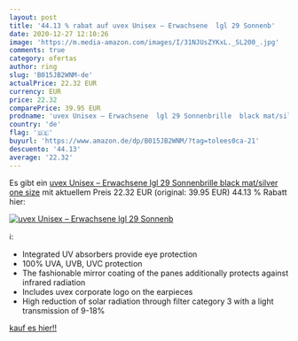 ```yaml
---
layout: post
title: '44.13 % rabat auf uvex Unisex – Erwachsene  lgl 29 Sonnenb'
date: 2020-12-27 12:10:26
image: 'https://m.media-amazon.com/images/I/31NJUsZYKxL._SL200_.jpg'
comments: true
category: ofertas
author: ring
slug: 'B015JB2WNM-de'
actualPrice: 22.32 EUR
currency: EUR
price: 22.32
comparePrice: 39.95 EUR
prodname: 'uvex Unisex – Erwachsene  lgl 29 Sonnenbrille  black mat/silver  one size'
country: 'de'
flag: '🇩🇪'
buyurl: 'https://www.amazon.de/dp/B015JB2WNM/?tag=tolees0ca-21'
descuento: '44.13'
average: '22.32'
---
```


Es gibt ein [uvex Unisex – Erwachsene  lgl 29 Sonnenbrille  black mat/silver  one size](https://www.amazon.de/dp/B015JB2WNM/?tag=tolees0ca-21) mit aktuellem Preis 22.32 EUR (original: 39.95 EUR) 44.13 % Rabatt hier:

[![uvex Unisex – Erwachsene  lgl 29 Sonnenb](https://m.media-amazon.com/images/I/31NJUsZYKxL._SL200_.jpg)](https://www.amazon.de/dp/B015JB2WNM/?tag=tolees0ca-21)

ℹ️:

- Integrated UV absorbers provide eye protection
- 100% UVA, UVB, UVC protection
- The fashionable mirror coating of the panes additionally protects against infrared radiation
- Includes uvex corporate logo on the earpieces
- High reduction of solar radiation through filter category 3 with a light transmission of 9-18%

[kauf es hier!!](https://www.amazon.de/dp/B015JB2WNM/?tag=tolees0ca-21)
